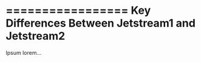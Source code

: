 =================
Key Differences Between Jetstream1 and Jetstream2
=================

Ipsum lorem...
